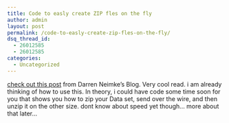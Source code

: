 ```yaml
---
title: Code to easly create ZIP fles on the fly
author: admin
layout: post
permalink: /code-to-easly-create-zip-fles-on-the-fly/
dsq_thread_id:
  - 26012585
  - 26012585
categories:
  - Uncategorized
---
```

[check out this post][1] from Darren Neimke&#8217;s Blog. Very cool read. i am already thinking of how to use this. In theory, i could have code some time soon for you that shows you how to zip your Data set, send over the wire, and then unzip it on the other size. dont know about speed yet though&#8230; more about that later&#8230;

 [1]: http://weblogs.asp.net/dneimke/archive/2005/02/25/380273.aspx